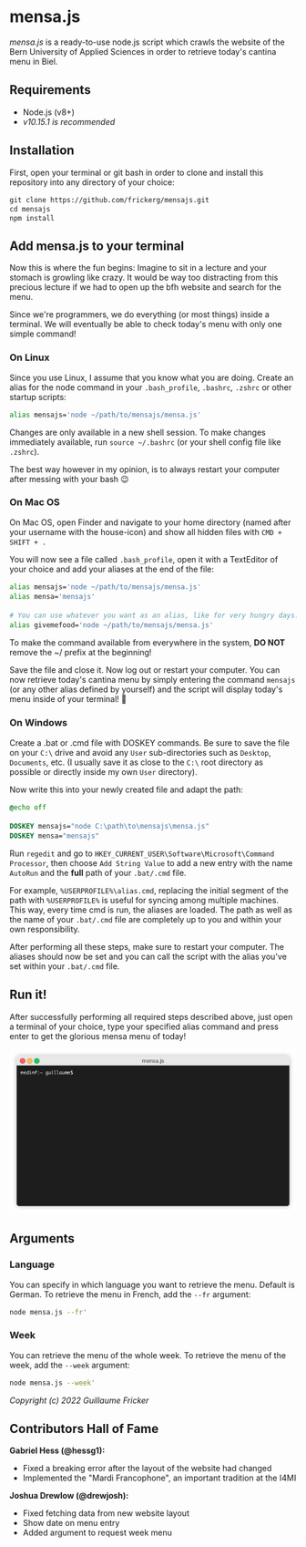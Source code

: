 # mensa.js

*mensa.js* is a ready-to-use node.js script which crawls the website of the Bern University of Applied Sciences in order to retrieve today's cantina menu in Biel.

## Requirements

- Node.js (v8+)
- *v10.15.1 is recommended*

## Installation

First, open your terminal or git bash in order to clone and install this repository into any directory of your choice:
```
git clone https://github.com/frickerg/mensajs.git
cd mensajs
npm install
```

## Add mensa.js to your terminal

Now this is where the fun begins: Imagine to sit in a lecture and your stomach is growling like crazy. It would be way too distracting from this precious lecture if we had to open up the bfh website and search for the menu.

Since we're programmers, we do everything (or most things) inside a terminal. We will eventually be able to check today's menu with only one simple command!

### On Linux
Since you use Linux, I assume that you know what you are doing.
Create an alias for the node command in your `.bash_profile`, `.bashrc`, `.zshrc` or other startup scripts:

```bash
alias mensajs='node ~/path/to/mensajs/mensa.js'
```

Changes are only available in a new shell session. To make changes immediately
available, run `source ~/.bashrc` (or your shell config file like `.zshrc`).

The best way however in my opinion, is to always restart your computer after messing with your bash 😉

### On Mac OS
On Mac OS, open Finder and navigate to your home directory (named after your username with the house-icon) and show all hidden files with `CMD + SHIFT + .`

You will now see a file called `.bash_profile`, open it with a TextEditor of your choice and add your aliases at the end of the file:

```bash
alias mensajs='node ~/path/to/mensajs/mensa.js'
alias mensa='mensajs'

# You can use whatever you want as an alias, like for very hungry days:
alias givemefood='node ~/path/to/mensajs/mensa.js'
```

To make the command available from everywhere in the system, **DO NOT** remove the ~/ prefix at the beginning!

Save the file and close it. Now log out or restart your computer.
You can now retrieve today's cantina menu by simply entering the command `mensajs` (or any other alias defined by yourself) and the script will display today's menu inside of your terminal! 🎉

### On Windows

Create a .bat or .cmd file with DOSKEY commands. Be sure to save the file on your `C:\` drive and avoid any `User` sub-directories such as `Desktop`, `Documents`, etc. (I usually save it as close to the `C:\` root directory as possible or directly inside my own `User` directory).

Now write this into your newly created file and adapt the path:
```cmd
@echo off

DOSKEY mensajs="node C:\path\to\mensajs\mensa.js"
DOSKEY mensa="mensajs"
```

Run `regedit` and go to `HKEY_CURRENT_USER\Software\Microsoft\Command Processor`, then choose `Add String Value` to add a new entry with the name `AutoRun` and the **full** path of your `.bat/.cmd` file.

For example, `%USERPROFILE%\alias.cmd`, replacing the initial segment of the path with `%USERPROFILE%` is useful for syncing among multiple machines. This way, every time cmd is run, the aliases are loaded. The path as well as the name of your `.bat/.cmd` file are completely up to you and within your own responsibility.

After performing all these steps, make sure to restart your computer. The aliases should now be set and you can call the script with the alias you've set within your `.bat/.cmd` file.
 
## Run it!

After successfully performing all required steps described above, just open a terminal of your choice, type your specified alias command and press enter to get the glorious mensa menu of today!

![Who's hungry?](assets/terminal.gif)

## Arguments

### Language
You can specify in which language you want to retrieve the menu. Default is German.
To retrieve the menu in French, add the `--fr` argument:
```bash
node mensa.js --fr'
```

### Week
You can retrieve the menu of the whole week.
To retrieve the menu of the week, add the `--week` argument:
```bash
node mensa.js --week'
```

*Copyright (c) 2022 Guillaume Fricker*

## Contributors Hall of Fame

**Gabriel Hess (@hessg1):**
- Fixed a breaking error after the layout of the website had changed
- Implemented the "Mardi Francophone", an important tradition at the I4MI

**Joshua Drewlow (@drewjosh):**
- Fixed fetching data from new website layout
- Show date on menu entry
- Added argument to request week menu
